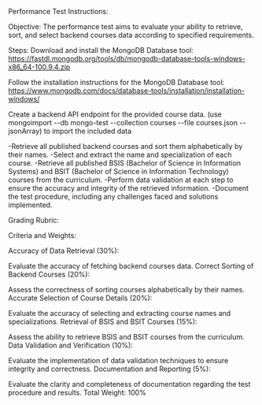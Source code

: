 Performance Test Instructions:

Objective:
The performance test aims to evaluate your ability to retrieve, sort, and select backend courses data according to specified requirements.

Steps:
Download and install the MongoDB Database tool: https://fastdl.mongodb.org/tools/db/mongodb-database-tools-windows-x86_64-100.9.4.zip

Follow the installation instructions for the MongoDB Database tool: https://www.mongodb.com/docs/database-tools/installation/installation-windows/

Create a backend API endpoint for the provided course data. (use mongoimport --db mongo-test --collection courses --file courses.json --jsonArray) to import the included data

-Retrieve all published backend courses and sort them alphabetically by their names.
-Select and extract the name and specialization of each course.
-Retrieve all published BSIS (Bachelor of Science in Information Systems) and BSIT (Bachelor of Science in Information Technology) courses from the curriculum.
-Perform data validation at each step to ensure the accuracy and integrity of the retrieved information.
-Document the test procedure, including any challenges faced and solutions implemented.

Grading Rubric:

Criteria and Weights:

Accuracy of Data Retrieval (30%):

Evaluate the accuracy of fetching backend courses data.
Correct Sorting of Backend Courses (20%):

Assess the correctness of sorting courses alphabetically by their names.
Accurate Selection of Course Details (20%):

Evaluate the accuracy of selecting and extracting course names and specializations.
Retrieval of BSIS and BSIT Courses (15%):

Assess the ability to retrieve BSIS and BSIT courses from the curriculum.
Data Validation and Verification (10%):

Evaluate the implementation of data validation techniques to ensure integrity and correctness.
Documentation and Reporting (5%):

Evaluate the clarity and completeness of documentation regarding the test procedure and results.
Total Weight: 100%
